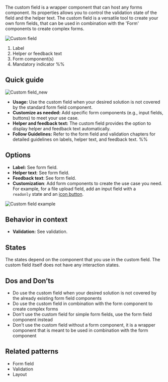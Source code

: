 The custom field is a wrapper component that can host any forms component. Its properties allows you to control the validation state of the field and the helper text. The custom field is a versatile tool to create your own form fields, that can be used in combination with the 'Form' components to create complex forms.

![Custom field](https://www.figma.com/design/wEptRgAezDU1z80Cn3eZ0o/iX-Pattern-Illustrations?node-id=3303-3291&t=DlxXBQ9vTnyDcIUI-4 )

1. Label
2. Helper or feedback text
3. Form component(s)
4. Mandatory indicator
%%
## Quick guide

![Custom field_new](https://www.figma.com/design/wEptRgAezDU1z80Cn3eZ0o/iX-Pattern-Illustrations?node-id=3482-7078&t=DlxXBQ9vTnyDcIUI-4)

- **Usage:** Use the custom field when your desired solution is not covered by the standard form field component.
- **Customize as needed:** Add specific form components (e.g., input fields, buttons) to meet your use case.
- **Helper and feedback text:** The custom field provides the option to display helper and feedback text automatically.
- **Follow Guidelines:** Refer to the form field and validation chapters for detailed guidelines on labels, helper text, and feedback text.
%%
## Options

- **Label:** See form field.
- **Helper text**: See form field.
- **Feedback text**: See form field.
- **Customization**: Add form components to create the use case you need. For example, for a file upload field, add an input field with a `readonly` state and an [icon button](buttons/icon-button.md).

![Custom field example](https://www.figma.com/design/wEptRgAezDU1z80Cn3eZ0o/iX-Pattern-Illustrations?node-id=3483-7223&t=DlxXBQ9vTnyDcIUI-4)

## Behavior in context

- **Validation:** See validation.
## States

The states depend on the component that you use in the custom field. The custom field itself does not have any interaction states.
## Dos and Don’ts

- Do use the custom field when your desired solution is not covered by the already existing form field components
- Do use the custom field in combination with the form component to create complex forms
- Don't use the custom field for simple form fields, use the form field component instead
- Don't use the custom field without a form component, it is a wrapper component that is meant to be used in combination with the form component
## Related patterns
- Form field
- Validation
- Layout

